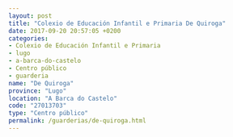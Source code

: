 ```yaml
---
layout: post
title: "Colexio de Educación Infantil e Primaria De Quiroga"
date: 2017-09-20 20:57:05 +0200
categories:
- Colexio de Educación Infantil e Primaria
- lugo
- a-barca-do-castelo
- Centro público
- guarderia
name: "De Quiroga"
province: "Lugo"
location: "A Barca do Castelo"
code: "27013703"
type: "Centro público"
permalink: /guarderias/de-quiroga.html
---
```

